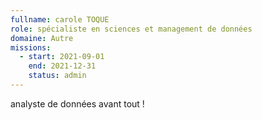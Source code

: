 ```yaml
---
fullname: carole TOQUE
role: spécialiste en sciences et management de données
domaine: Autre
missions:
  - start: 2021-09-01
    end: 2021-12-31
    status: admin
---
```


analyste de données avant tout !

